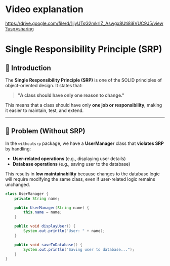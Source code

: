 # Video explanation

https://drive.google.com/file/d/1jjyUTsG2mkrIZ_Aswgx8Uti8i8VUC9J5/view?usp=sharing
# Single Responsibility Principle (SRP)

## 📌 Introduction
The **Single Responsibility Principle (SRP)** is one of the SOLID principles of object-oriented design. It states that:
> **"A class should have only one reason to change."**

This means that a class should have only **one job or responsibility**, making it easier to maintain, test, and extend.

---

## 🛑 Problem (Without SRP)
In the `withoutsrp` package, we have a **UserManager** class that **violates SRP** by handling:
- **User-related operations** (e.g., displaying user details)
- **Database operations** (e.g., saving user to the database)

This results in **low maintainability** because changes to the database logic will require modifying the same class, even if user-related logic remains unchanged.

```java
class UserManager {
    private String name;

    public UserManager(String name) {
        this.name = name;
    }

    public void displayUser() {
        System.out.println("User: " + name);
    }

    public void saveToDatabase() {
        System.out.println("Saving user to database...");
    }
}

